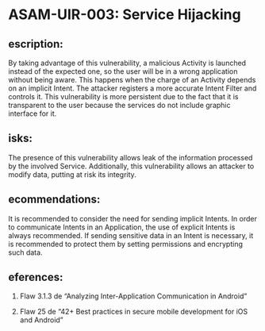 
# ASAM-UIR-003: Service Hijacking

## escription:
By taking advantage of this vulnerability,  a malicious Activity is launched instead of the expected one, so the user will be in a wrong application without being aware. This happens when the charge of an Activity depends on an implicit Intent. The attacker registers a more accurate Intent Filter and controls it.  This vulnerability is more persistent due to the fact that it is transparent to the user because the services do not include graphic interface for it.

## isks:
The presence of this vulnerability allows leak of the information processed by the involved Service.
Additionally, this vulnerability allows an attacker to modify data, putting at risk its integrity.

## ecommendations:
It is recommended to consider the need for sending implicit Intents. In order to communicate Intents in an Application, the use of explicit Intents is always recommended. If sending sensitive data in an Intent is necessary, it is recommended to protect them by setting permissions and encrypting such data.

## eferences:
1. Flaw 3.1.3 de “Analyzing Inter-Application Communication in Android”

2. Flaw 25 de “42+ Best practices in secure mobile development for iOS and Android”
